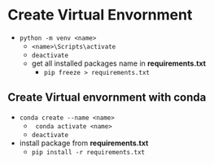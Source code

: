 # Create Virtual Envornment
* `python -m venv <name>`
    * `<name>\Scripts\activate`
    * `deactivate`
    * get all installed packages name in **requirements.txt**
        * `pip freeze > requirements.txt`

## Create Virtual envornment with conda
* `conda create --name <name>`
    * ` conda activate <name>`
    * `deactivate`
* install package from **requirements.txt**
    * `pip install -r requirements.txt`